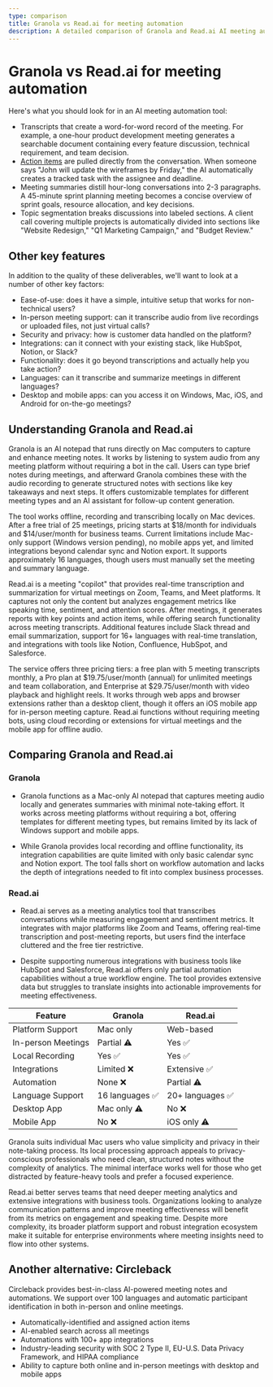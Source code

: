 ```yaml
---
type: comparison
title: Granola vs Read.ai for meeting automation
description: A detailed comparison of Granola and Read.ai AI meeting automation tools, covering transcripts, action items, summaries, topic segmentation, and key features like ease-of-use, in-person meeting support, security, integrations, and platform compatibility.
---
```


# Granola vs Read.ai for meeting automation

Here's what you should look for in an AI meeting automation tool:  
* Transcripts that create a word-for-word record of the meeting. For example, a one-hour product development meeting generates a searchable document containing every feature discussion, technical requirement, and team decision.
* [Action items](/releases/add-action-items-to-meetings) are pulled directly from the conversation. When someone says "John will update the wireframes by Friday," the AI automatically creates a tracked task with the assignee and deadline.
* Meeting summaries distill hour-long conversations into 2-3 paragraphs. A 45-minute sprint planning meeting becomes a concise overview of sprint goals, resource allocation, and key decisions.
* Topic segmentation breaks discussions into labeled sections. A client call covering multiple projects is automatically divided into sections like "Website Redesign," "Q1 Marketing Campaign," and "Budget Review."

## Other key features
In addition to the quality of these deliverables, we'll want to look at a number of other key factors:
* Ease-of-use: does it have a simple, intuitive setup that works for non-technical users?
* In-person meeting support: can it transcribe audio from live recordings or uploaded files, not just virtual calls?
* Security and privacy: how is customer data handled on the platform?
* Integrations: can it connect with your existing stack, like HubSpot, Notion, or Slack?
* Functionality: does it go beyond transcriptions and actually help you take action?
* Languages: can it transcribe and summarize meetings in different languages?
* Desktop and mobile apps: can you access it on Windows, Mac, iOS, and Android for on-the-go meetings?

## Understanding Granola and Read.ai
Granola is an AI notepad that runs directly on Mac computers to capture and enhance meeting notes. It works by listening to system audio from any meeting platform without requiring a bot in the call. Users can type brief notes during meetings, and afterward Granola combines these with the audio recording to generate structured notes with sections like key takeaways and next steps. It offers customizable templates for different meeting types and an AI assistant for follow-up content generation.

The tool works offline, recording and transcribing locally on Mac devices. After a free trial of 25 meetings, pricing starts at $18/month for individuals and $14/user/month for business teams. Current limitations include Mac-only support (Windows version pending), no mobile apps yet, and limited integrations beyond calendar sync and Notion export. It supports approximately 16 languages, though users must manually set the meeting and summary language.

Read.ai is a meeting "copilot" that provides real-time transcription and summarization for virtual meetings on Zoom, Teams, and Meet platforms. It captures not only the content but analyzes engagement metrics like speaking time, sentiment, and attention scores. After meetings, it generates reports with key points and action items, while offering search functionality across meeting transcripts. Additional features include Slack thread and email summarization, support for 16+ languages with real-time translation, and integrations with tools like Notion, Confluence, HubSpot, and Salesforce.

The service offers three pricing tiers: a free plan with 5 meeting transcripts monthly, a Pro plan at $19.75/user/month (annual) for unlimited meetings and team collaboration, and Enterprise at $29.75/user/month with video playback and highlight reels. It works through web apps and browser extensions rather than a desktop client, though it offers an iOS mobile app for in-person meeting capture. Read.ai functions without requiring meeting bots, using cloud recording or extensions for virtual meetings and the mobile app for offline audio.

## Comparing Granola and Read.ai

### Granola

* Granola functions as a Mac-only AI notepad that captures meeting audio locally and generates summaries with minimal note-taking effort. It works across meeting platforms without requiring a bot, offering templates for different meeting types, but remains limited by its lack of Windows support and mobile apps.

* While Granola provides local recording and offline functionality, its integration capabilities are quite limited with only basic calendar sync and Notion export. The tool falls short on workflow automation and lacks the depth of integrations needed to fit into complex business processes.

### Read.ai

* Read.ai serves as a meeting analytics tool that transcribes conversations while measuring engagement and sentiment metrics. It integrates with major platforms like Zoom and Teams, offering real-time transcription and post-meeting reports, but users find the interface cluttered and the free tier restrictive.

* Despite supporting numerous integrations with business tools like HubSpot and Salesforce, Read.ai offers only partial automation capabilities without a true workflow engine. The tool provides extensive data but struggles to translate insights into actionable improvements for meeting effectiveness.

| Feature | Granola | Read.ai |
|---------|---------|---------|
| Platform Support | Mac only | Web-based |
| In-person Meetings | Partial ⚠️ | Yes ✅ |
| Local Recording | Yes ✅ | Yes ✅ |
| Integrations | Limited ❌ | Extensive ✅ |
| Automation | None ❌ | Partial ⚠️ |
| Language Support | 16 languages ✅ | 20+ languages ✅ |
| Desktop App | Mac only ⚠️ | No ❌ |
| Mobile App | No ❌ | iOS only ⚠️ |

Granola suits individual Mac users who value simplicity and privacy in their note-taking process. Its local processing approach appeals to privacy-conscious professionals who need clean, structured notes without the complexity of analytics. The minimal interface works well for those who get distracted by feature-heavy tools and prefer a focused experience.

Read.ai better serves teams that need deeper meeting analytics and extensive integrations with business tools. Organizations looking to analyze communication patterns and improve meeting effectiveness will benefit from its metrics on engagement and speaking time. Despite more complexity, its broader platform support and robust integration ecosystem make it suitable for enterprise environments where meeting insights need to flow into other systems.

## Another alternative: Circleback
Circleback provides best-in-class AI-powered meeting notes and automations. We support over 100 languages and automatic participant identification in both in-person and online meetings.
* Automatically-identified and assigned action items
* AI-enabled search across all meetings
* Automations with 100+ app integrations
* Industry-leading security with SOC 2 Type II, EU-U.S. Data Privacy Framework, and HIPAA compliance
* Ability to capture both online and in-person meetings with desktop and mobile apps